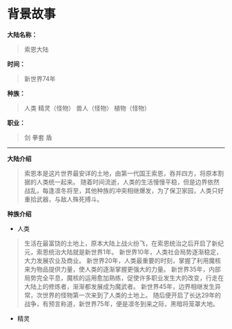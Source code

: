 # 背景故事

**大陆名称：**
> 索恩大陆

**时间：**
> 新世界74年

**种族：**
> 人类
> 精灵（怪物）
> 兽人（怪物）
> 植物（怪物）

**职业：**
> 剑
> 拳套
> 盾
---- 
**大陆介绍**
> 索恩本是这片世界最安详的土地，由第一代国王索恩，吞并四方，将原本割据的人类统一起来。
> 随着时间流逝，人类的生活慢慢平稳，但是边界依然战乱，每逢凛冬将至，其他种族的冲突相继爆发，为了保卫家园，人类只好重拾武器，与敌人殊死搏斗。

**种族介绍**
- 人类
> 生活在最富饶的土地上，原本大陆上战火纷飞，在索恩统治之后开启了新纪元，索恩统治大陆就是新世界1年。
> 新世界10年，人类社会局势逐渐稳定，大力发展农业及商业。
> 新世界20年，人类最重要的时刻，掌握了利用魔核来为物品提供力量，使人类的逐渐掌握更强大的力量。
> 新世界35年，内部局势完全平息，魔核的运用愈加熟练，促使许多职业发生大的改变，行走在大陆上的修炼者，渐渐都发展成为魔武者。
> 新世界45年，边界相继发生异常，次世界的怪物第一次来到了人类的土地上。
> 随后便开启了长达29年的战争，有预言称道，新世界75年，便是凛冬到来之际，黑暗将笼罩大地。

- 精灵
> 